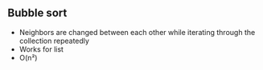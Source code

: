 ## Bubble sort

- Neighbors are changed between each other while iterating through the collection repeatedly
- Works for list
- O(n²)
